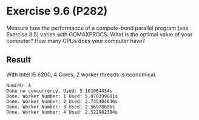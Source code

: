 # Exercise 9.6 (P282)

Measure how the performance of a compute-bond parallel program (see Exercise 8.5) varies with GOMAXPROCS.
What is the optimal value of your computer?
How many CPUs does your computer have?

## Result

With Intel I5 6200, 4 Cores, 2 worker threads is economical.

```text
NumCPU: 4
Done no concurrency. Used: 5.101064434s
Done. Worker Number: 1 Used: 5.076399681s
Done. Worker Number: 2 Used: 2.735404646s
Done. Worker Number: 3 Used: 2.56978686s
Done. Worker Number: 4 Used: 2.522902384s
```
